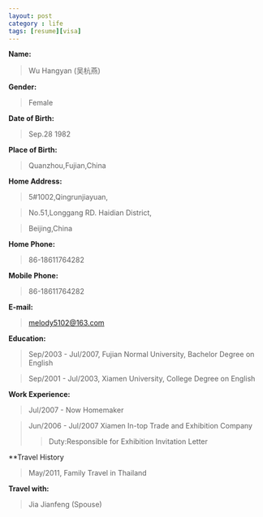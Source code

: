 ```yaml
---
layout: post
category : life 
tags: [resume][visa]
---
```


**Name:** 
>Wu Hangyan (吴杭燕)

**Gender:** 
>Female

**Date of Birth:** 
>Sep.28 1982

**Place of Birth:**
>Quanzhou,Fujian,China

**Home Address:**
>5#1002,Qingrunjiayuan, 

>No.51,Longgang RD. Haidian District, 

>Beijing,China

**Home Phone:** 
>86-18611764282

**Mobile Phone:**
>86-18611764282

**E-mail:**
>melody5102@163.com

**Education:**
>Sep/2003 - Jul/2007, Fujian Normal University, Bachelor Degree on English

>Sep/2001 - Jul/2003, Xiamen University, College Degree on English

**Work Experience:**
>Jul/2007 - Now  Homemaker

>Jun/2006 - Jul/2007 Xiamen In-top Trade and Exhibition Company
>>Duty:Responsible for Exhibition Invitation Letter 

**Travel History
> May/2011, Family Travel in Thailand

**Travel with:**
>Jia Jianfeng (Spouse)

